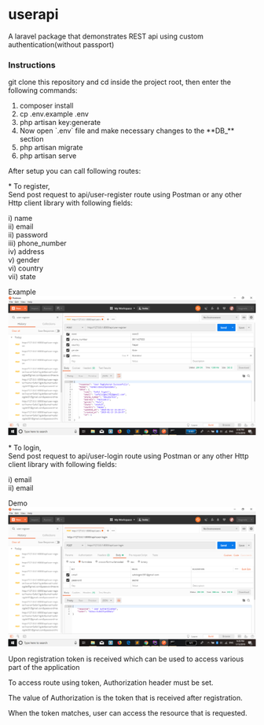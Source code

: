 <!DOCTYPE html>
<html>
<body>
<h1>userapi</h1>
<p>A laravel package that demonstrates REST api using custom authentication(without passport)</p>
<h3> Instructions</h3>
<p>git clone this repository and cd inside the project root, then enter the following commands:</p>
<ol>
<li>composer install</li>
<li>cp .env.example .env</li>
<li>php artisan key:generate</li>
<li>Now open `.env` file and make necessary changes to the **DB_** section</li>
<li>php artisan migrate</li>
<li>php artisan serve</li>
</ol>
<p>After setup you can call following routes:</p>
<p> * To register, <br>Send post request to  api/user-register route using Postman or any other Http client library with following fields: <br>
 
 i) name <br>
 ii) email <br>
 ii) password <br>
 iii) phone_number <br>
 iv) address <br>
 v) gender <br>
 vi) country <br>
 vii) state 
 
 </p>
 
 Example
 <br>
 <img src='public/register.png' alt='register' ><br>
 <p> * To login, <br>Send post request to  api/user-login route using Postman or any other Http client library with following fields: <br>
  
  i) email <br>
  ii) email <br> 
  </p>
  Demo<br>
  <img src ='public/login.png' alt='login'>
  <p>Upon registration token is received which can be used to access various part of the application </p>
  <p>To access route using token, Authorization header must be set.  </p>
  <p>The value of Authorization is the token that is received after registration.<p> 
  <p>When the token matches, user can access the resource that is requested.</p>
  
</body>
</html>